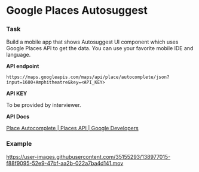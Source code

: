 # Google Places Autosuggest

### Task

Build a mobile app that shows Autosuggest UI component which uses Google Places API to get the data. You can use your favorite mobile IDE and language.

**API endpoint**

`https://maps.googleapis.com/maps/api/place/autocomplete/json?input=1600+Amphitheatre&key=<API_KEY>`

**API KEY**

To be provided by interviewer.

**API Docs**

[Place Autocomplete | Places API | Google Developers](https://developers.google.com/places/web-service/autocomplete)

### **Example**

https://user-images.githubusercontent.com/35155293/138977015-f88f9095-52e9-47bf-aa2b-022a7ba4d141.mov
